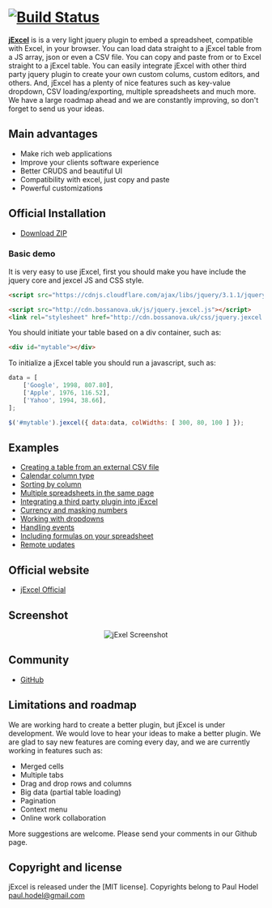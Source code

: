 # [![Build Status](http://www.bossanova.uk/templates/default/img/logo-jexcel.png)](https://bossanova.uk/jexcel)

[**jExcel**](http://bossanova.uk/jexcel) is is a very light jquery plugin to embed a spreadsheet, compatible with Excel, in your browser. You can load data straight to a jExcel table from a JS array, json or even a CSV file. You can copy and paste from or to Excel straight to a jExcel table. You can easily integrate jExcel with other third party jquery plugin to create your own custom colums, custom editors, and others. And, jExcel has a plenty of nice features such as key-value dropdown, CSV loading/exporting, multiple spreadsheets and much more. We have a large roadmap ahead and we are constantly improving, so don't forget to send us your ideas.

## Main advantages

- Make rich web applications
- Improve your clients software experience
- Better CRUDS and beautiful UI
- Compatibility with excel, just copy and paste
- Powerful customizations

## Official Installation

- [Download ZIP](http://www.bossanova.uk/jexcel.zip)

### Basic demo

It is very easy to use jExcel, first you should make you have include the jquery core and jexcel JS and CSS style.

```html
<script src="https://cdnjs.cloudflare.com/ajax/libs/jquery/3.1.1/jquery.min.js"></script>

<script src="http://cdn.bossanova.uk/js/jquery.jexcel.js"></script>
<link rel="stylesheet" href="http://cdn.bossanova.uk/css/jquery.jexcel.css" type="text/css" />
```

You should initiate your table based on a div container, such as:
```html
<div id="mytable"></div>
```

To initialize a jExcel table you should run a javascript, such as:
```javascript
data = [
    ['Google', 1998, 807.80],
    ['Apple', 1976, 116.52],
    ['Yahoo', 1994, 38.66],
];

$('#mytable').jexcel({ data:data, colWidths: [ 300, 80, 100 ] });
```

## Examples
- [Creating a table from an external CSV file](http://www.bossanova.uk/jexcel/creating-a-table-from-an-external-csv-file)
- [Calendar column type](http://www.bossanova.uk/jexcel/using-a-calendar-column-type)
- [Sorting by column](http://www.bossanova.uk/jexcel/reorder)
- [Multiple spreadsheets in the same page](http://www.bossanova.uk/jexcel/multiple-spreadsheets-in-the-same-page)
- [Integrating a third party plugin into jExcel](http://www.bossanova.uk/jexcel/integrating-a-third-party-plugin-into-your-spreadsheet)
- [Currency and masking numbers](http://www.bossanova.uk/jexcel/currency-and-masking-numbers)
- [Working with dropdowns](http://www.bossanova.uk/jexcel/working-with-dropdowns)
- [Handling events](http://www.bossanova.uk/jexcel/tracking-changes-on-the-spreadsheet)
- [Including formulas on your spreadsheet](http://www.bossanova.uk/jexcel/including-formulas-on-your-spreadsheet)
- [Remote updates](http://www.bossanova.uk/jexcel/remote-updates)

## Official website
- [jExcel Official](http://bossanova.uk/jexcel)

## Screenshot
<p align="center">
<img src="http://bossanova.uk/templates/default/img/jexcel.png" align="center" alt="jExel Screenshot"/>
</p>

## Community
- [GitHub](https://github.com/paulhodel/jexcel/issues)

## Limitations and roadmap
We are working hard to create a better plugin, but jExcel is under development. We would love to hear your ideas to make a better plugin. We are glad to say new features are coming every day, and we are currently working in features such as:

- Merged cells
- Multiple tabs
- Drag and drop rows and columns
- Big data (partial table loading)
- Pagination
- Context menu
- Online work collaboration

More suggestions are welcome. Please send your comments in our Github page.

## Copyright and license
jExcel is released under the [MIT license]. Copyrights belong to Paul Hodel <paul.hodel@gmail.com>

